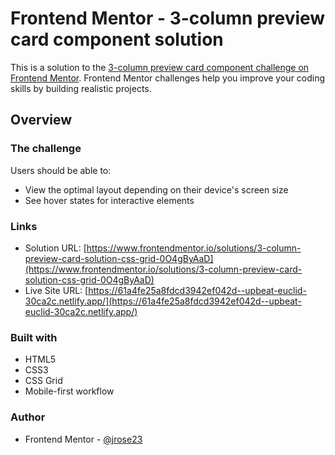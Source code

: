 # Frontend Mentor - 3-column preview card component solution

This is a solution to the [3-column preview card component challenge on Frontend Mentor](https://www.frontendmentor.io/challenges/3column-preview-card-component-pH92eAR2-). Frontend Mentor challenges help you improve your coding skills by building realistic projects.

## Overview

### The challenge

Users should be able to:

- View the optimal layout depending on their device's screen size
- See hover states for interactive elements

### Links

- Solution URL: [https://www.frontendmentor.io/solutions/3-column-preview-card-solution-css-grid-0O4gByAaD](https://www.frontendmentor.io/solutions/3-column-preview-card-solution-css-grid-0O4gByAaD)
- Live Site URL: [https://61a4fe25a8fdcd3942ef042d--upbeat-euclid-30ca2c.netlify.app/](https://61a4fe25a8fdcd3942ef042d--upbeat-euclid-30ca2c.netlify.app/)

### Built with

- HTML5
- CSS3
- CSS Grid
- Mobile-first workflow

### Author

- Frontend Mentor - [@jrose23](https://www.frontendmentor.io/profile/jrose23)
